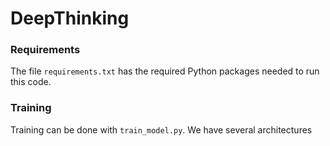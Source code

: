 # DeepThinking


### Requirements 
The file `requirements.txt` has the required Python packages needed to run this code.

### Training
Training can be done with `train_model.py`. We have several architectures 

